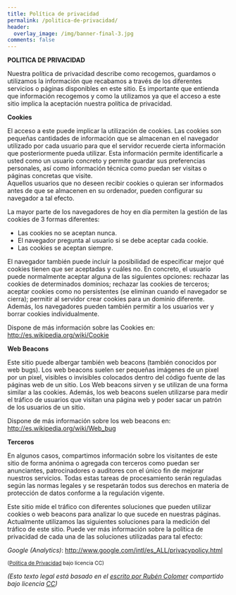```yaml
---
title: Política de privacidad
permalink: /politica-de-privacidad/
header:
  overlay_image: /img/banner-final-3.jpg
comments: false
---
```

**POLITICA DE PRIVACIDAD**

Nuestra política de privacidad describe como recogemos, guardamos o utilizamos la información 
que recabamos a través de los diferentes servicios o páginas disponibles en este sitio. Es 
importante que entienda que información recogemos y como la utilizamos ya que el acceso a este 
sitio implica la aceptación nuestra política de privacidad.

**Cookies**

El acceso a este puede implicar la utilización de cookies. Las cookies son pequeñas cantidades 
de información que se almacenan en el navegador utilizado por cada usuario para que el servidor 
recuerde cierta información que posteriormente pueda utilizar. Esta información permite identificarle 
a usted como un usuario concreto y permite guardar sus preferencias personales, así como información 
técnica como puedan ser visitas o páginas concretas que visite.  
Aquellos usuarios que no deseen recibir cookies o quieran ser informados antes de que se almacenen 
en su ordenador, pueden configurar su navegador a tal efecto.

La mayor parte de los navegadores de hoy en día permiten la gestión de las cookies de 3 formas 
diferentes:

- Las cookies no se aceptan nunca.  
- El navegador pregunta al usuario si se debe aceptar cada cookie.  
- Las cookies se aceptan siempre.

El navegador también puede incluir la posibilidad de especificar mejor qué cookies tienen que ser 
aceptadas y cuáles no. En concreto, el usuario puede normalmente aceptar alguna de las siguientes 
opciones: rechazar las cookies de determinados dominios; rechazar las cookies de terceros; aceptar 
cookies como no persistentes (se eliminan cuando el navegador se cierra); permitir al servidor crear 
cookies para un dominio diferente. Además, los navegadores pueden también permitir a los usuarios ver 
y borrar cookies individualmente.

Dispone de más información sobre las Cookies en: http://es.wikipedia.org/wiki/Cookie

**Web Beacons**

Este sitio puede albergar también web beacons (también conocidos por web bugs). Los web beacons suelen 
ser pequeñas imágenes de un pixel por un pixel, visibles o invisibles colocados dentro del código fuente 
de las páginas web de un sitio. Los Web beacons sirven y se utilizan de una forma similar a las cookies. 
Además, los web beacons suelen utilizarse para medir el tráfico de usuarios que visitan una página web y 
poder sacar un patrón de los usuarios de un sitio.

Dispone de más información sobre los web beacons en: http://es.wikipedia.org/wiki/Web_bug

**Terceros**

En algunos casos, compartimos información sobre los visitantes de este sitio de forma anónima o agregada 
con terceros como puedan ser anunciantes, patrocinadores o auditores con el único fin de mejorar nuestros 
servicios. Todas estas tareas de procesamiento serán reguladas según las normas legales y se respetarán 
todos sus derechos en materia de protección de datos conforme a la regulación vigente.

Este sitio mide el tráfico con diferentes soluciones que pueden utilizar cookies o web beacons para analizar 
lo que sucede en nuestras páginas. Actualmente utilizamos las siguientes soluciones para la medición del 
tráfico de este sitio. Puede ver más información sobre la política de privacidad de cada una de las soluciones 
utilizadas para tal efecto:

_Google (Analytics)_: http://www.google.com/intl/es_ALL/privacypolicy.html

<small>(<a href="http://www.online.com.es/2956/internet/politica-de-privacidad-adaptada-a-adsense/">Política de Privacidad</a> bajo licencia CC)</small>

_(Esto texto legal está basado en el [escrito por Rubén 
Colomer](http://www.online.com.es/2956/internet/politica-de-privacidad-adaptada-a-adsense/) compartido 
bajo licencia [CC](http://creativecommons.org/licenses/by-sa/2.0/deed.es))_


